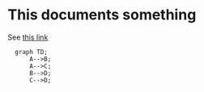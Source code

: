 # This documents something

See [this link](https://github.blog/2022-02-14-include-diagrams-markdown-files-mermaid/)

```mermaid
  graph TD;
      A-->B;
      A-->C;
      B-->D;
      C-->D;
```
